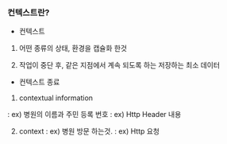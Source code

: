 ### 컨텍스트란?

- 컨텍스트

1. 어떤 종류의 상태, 환경을 캡슐화 한것

2. 작업이 중단 후, 같은 지점에서 계속 되도록 하는 저장하는 최소 데이터

- 컨텍스트 종료

1. contextual information

: ex) 병원의 이름과 주민 등록 번호
: ex) Http Header 내용

2. context
: ex) 병원 방문 하는것.
: ex) Http 요청
